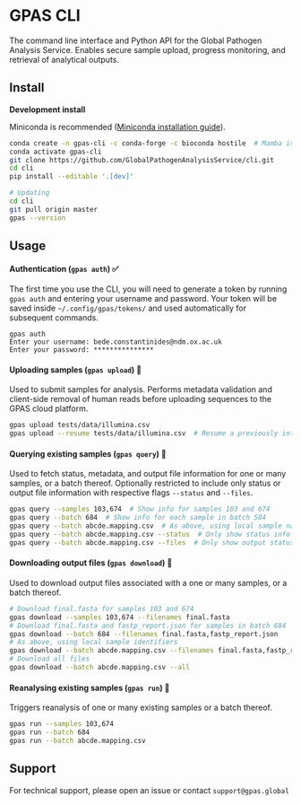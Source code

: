 # GPAS CLI

The command line interface and Python API for the Global Pathogen Analysis Service. Enables secure sample upload, progress monitoring, and retrieval of analytical outputs.



## Install

**Development install**

Miniconda is recommended ([Miniconda installation guide](https://conda.io/projects/conda/en/latest/user-guide/install/index.html)).

```bash
conda create -n gpas-cli -c conda-forge -c bioconda hostile  # Mamba is faster
conda activate gpas-cli
git clone https://github.com/GlobalPathogenAnalysisService/cli.git
cd cli
pip install --editable '.[dev]'

# Updating
cd cli
git pull origin master
gpas --version
```



## Usage

#### Authentication (`gpas auth`) ✅

The first time you use the CLI, you will need to generate a token by running `gpas auth` and entering your username and password. Your token will be saved inside  `~/.config/gpas/tokens/` and used automatically  for subsequent commands.

```
gpas auth
Enter your username: bede.constantinides@ndm.ox.ac.uk
Enter your password: ***************
```



#### Uploading samples (`gpas upload`) 🚧
Used to submit samples for analysis. Performs metadata validation and client-side removal of human reads before uploading sequences to the GPAS cloud platform.

```bash
gpas upload tests/data/illumina.csv
gpas upload --resume tests/data/illumina.csv  # Resume a previously interrupted upload
```



#### Querying existing samples (`gpas query`) 🚧

Used to fetch status, metadata, and output file information for one or many samples, or a batch thereof. Optionally restricted to include only status or output file information with respective flags `--status` and `--files`.

```bash
gpas query --samples 103,674  # Show info for samples 103 and 674
gpas query --batch 684  # Show info for each sample in batch 584
gpas query --batch abcde.mapping.csv  # As above, using local sample names
gpas query --batch abcde.mapping.csv --status  # Only show status info
gpas query --batch abcde.mapping.csv --files  # Only show output status
```



#### Downloading output files (`gpas download`) 🚧

Used to download output files associated with a one or many samples, or a batch thereof.

```bash
# Download final.fasta for samples 103 and 674
gpas download --samples 103,674 --filenames final.fasta
# Download final.fasta and fastp_report.json for samples in batch 684
gpas download --batch 684 --filenames final.fasta,fastp_report.json
# As above, using local sample identifiers
gpas download --batch abcde.mapping.csv --filenames final.fasta,fastp_report.json
# Download all files
gpas download --batch abcde.mapping.csv --all
```



#### Reanalysing existing samples  (`gpas run`) 🚧

Triggers reanalysis of one or many existing samples or a batch thereof.

```bash
gpas run --samples 103,674
gpas run --batch 684
gpas run --batch abcde.mapping.csv
```



## Support

For technical support, please open an issue or contact `support@gpas.global`

